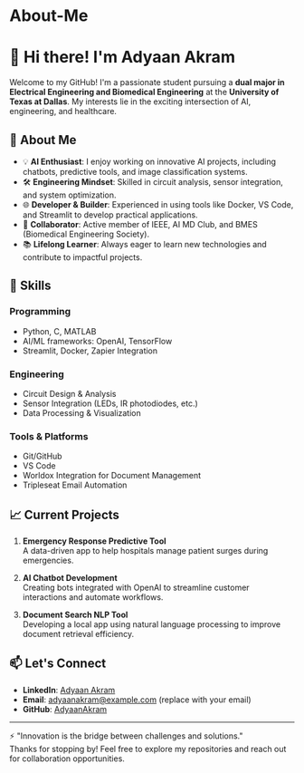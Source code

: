 # About-Me

# 👋 Hi there! I'm Adyaan Akram

Welcome to my GitHub! I'm a passionate student pursuing a **dual major in Electrical Engineering and Biomedical Engineering** at the **University of Texas at Dallas**. My interests lie in the exciting intersection of AI, engineering, and healthcare.

## 🚀 About Me

- 💡 **AI Enthusiast**: I enjoy working on innovative AI projects, including chatbots, predictive tools, and image classification systems.
- 🛠️ **Engineering Mindset**: Skilled in circuit analysis, sensor integration, and system optimization.
- 🌐 **Developer & Builder**: Experienced in using tools like Docker, VS Code, and Streamlit to develop practical applications.
- 🤝 **Collaborator**: Active member of IEEE, AI MD Club, and BMES (Biomedical Engineering Society).
- 📚 **Lifelong Learner**: Always eager to learn new technologies and contribute to impactful projects.

## 🔧 Skills

### Programming
- Python, C, MATLAB
- AI/ML frameworks: OpenAI, TensorFlow
- Streamlit, Docker, Zapier Integration

### Engineering
- Circuit Design & Analysis
- Sensor Integration (LEDs, IR photodiodes, etc.)
- Data Processing & Visualization

### Tools & Platforms
- Git/GitHub
- VS Code
- Worldox Integration for Document Management
- Tripleseat Email Automation

## 📈 Current Projects

1. **Emergency Response Predictive Tool**  
   A data-driven app to help hospitals manage patient surges during emergencies.

2. **AI Chatbot Development**  
   Creating bots integrated with OpenAI to streamline customer interactions and automate workflows.

3. **Document Search NLP Tool**  
   Developing a local app using natural language processing to improve document retrieval efficiency.

## 📫 Let's Connect

- **LinkedIn**: [Adyaan Akram](https://www.linkedin.com/in/adyaanakram/)
- **Email**: adyaanakram@example.com (replace with your email)
- **GitHub**: [AdyaanAkram](https://github.com/AdyaanAkram)

---

⚡ "Innovation is the bridge between challenges and solutions."  
Thanks for stopping by! Feel free to explore my repositories and reach out for collaboration opportunities.
